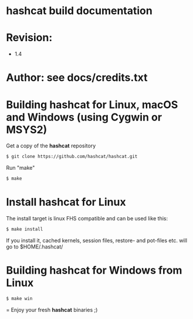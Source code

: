 hashcat build documentation
=
# Revision:
* 1.4

# Author: see docs/credits.txt

# Building hashcat for Linux, macOS and Windows (using Cygwin or MSYS2)

Get a copy of the **hashcat** repository

```sh
$ git clone https://github.com/hashcat/hashcat.git
```

Run "make"

```sh
$ make
```

# Install hashcat for Linux

The install target is linux FHS compatible and can be used like this:

```sh
$ make install
```

If you install it, cached kernels, session files, restore- and pot-files etc. will go to $HOME/.hashcat/

# Building hashcat for Windows from Linux

```sh
$ make win
```

=
Enjoy your fresh **hashcat** binaries ;)

